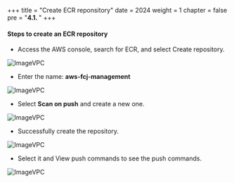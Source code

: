 +++
title = "Create ECR reponsitory"
date = 2024
weight = 1
chapter = false
pre = "<b>4.1. </b>"
+++



#### Steps to create an ECR repository

- Access the AWS console, search for ECR, and select Create repository.

![ImageVPC](/images/4-ECR/1-Create/ECR-Create-img1.png?width=50pc)

- Enter the name: **aws-fcj-management**

![ImageVPC](/images/4-ECR/1-Create/ECR-Create-img2.png?width=50pc)

- Select **Scan on push** and create a new one.

![ImageVPC](/images/4-ECR/1-Create/ECR-Create-img3.png?width=50pc)

- Successfully create the repository.

![ImageVPC](/images/4-ECR/1-Create/ECR-Create-img4.png?width=50pc)

- Select it and View push commands to see the push commands.

![ImageVPC](/images/4-ECR/1-Create/ECR-Create-img5.png?width=50pc)